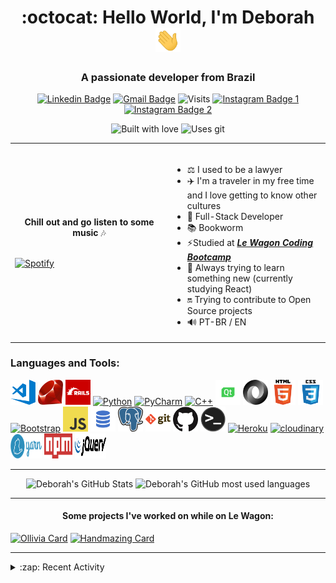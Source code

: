 <h1 align="center"> :octocat: Hello World, I'm <strong>Deborah</strong> <img src="https://raw.githubusercontent.com/ABSphreak/ABSphreak/master/gifs/Hi.gif" width="40px" /></h1>
<h3 align="center">A passionate developer from Brazil</h3>

<p align="center">
    <a href="https://www.linkedin.com/in/deborahbeatriz/"><img alt="Linkedin Badge" src="https://img.shields.io/badge/-Deborah-blue?style=flat-square&logo=Linkedin&logoColor=white" /></a>
    <a href="https://mailhide.io/e/oJtDG"><img alt="Gmail Badge" src="https://img.shields.io/badge/-Email%20reveal-c14438?style=flat-square&logo=Gmail&logoColor=white" /></a>
    <img alt="Visits" src="https://badges.pufler.dev/visits/deborahbpc/deborahbpc?logo=GitHub&label=github%20visits&color=blue&logoColor=white&style=flat-square" />
    <a href="https://www.instagram.com/deborah_bpc/"><img alt="Instagram Badge 1" src="https://img.shields.io/badge/deborah_bpc-e95950.svg?&style=flat-square&logo=instagram&logoColor=white" /></a>
    <a href="https://www.instagram.com/ummundosemfim/"><img alt="Instagram Badge 2" src="https://img.shields.io/badge/ummundosemfim-%23E4405F.svg?&style=flat-square&logo=instagram&logoColor=white" /></a>
</p>

<p align="center">
    <img alt="Built with love" src="http://ForTheBadge.com/images/badges/built-with-love.svg" />
    <img alt="Uses git" src="http://ForTheBadge.com/images/badges/uses-git.svg" />
</p>

<!-- <p align="center">
    <a href="https://www.instagram.com/deborah_bpc/"><img alt="Instagram Badge 1" src="https://img.shields.io/badge/deborah.bpc-%23E4405F.svg?&style=flat-square&logo=instagram&logoColor=white" /></a>
    <a href="https://www.instagram.com/ummundosemfim/"><img alt="Instagram Badge 1" src="https://img.shields.io/badge/ummundosemfim-%23E4405F.svg?&style=flat-square&logo=instagram&logoColor=white" /></a>
<p> -->

<table width="100%">
    <tr>
    <td width ="50%">
        <p align="center"><strong>Chill out and go listen to some music</strong> 🎶 </p>

&nbsp; <br> [![Spotify](https://novatorem.vercel.app/api/spotify)](https://open.spotify.com/playlist/37i9dQZF1DXbITWG1ZJKYt)
    </td>
    <td width="50%">
        <ul>
            <br/>
            <li>⚖️ I used to be a lawyer</li>
            <li>✈️ I'm a traveler in my free time and I love getting to know other cultures</li>
            <li>🤖 Full-Stack Developer</li>
            <li>📚 Bookworm</li>
            <li>⚡Studied at ***[Le Wagon Coding Bootcamp](https://www.lewagon.com/)***</li>
            <li>🌱 Always trying to learn something new (currently studying React)</li>
            <li>🔛 Trying to contribute to Open Source projects</li>
            <li>🔊 PT-BR / EN</li>
        </ul>
    </td>
</table>




### Languages and Tools:
<span>
    <a href="https://code.visualstudio.com/"><img alt="Visual Studio Code" width="40px" height="40px" src="https://raw.githubusercontent.com/github/explore/80688e429a7d4ef2fca1e82350fe8e3517d3494d/topics/visual-studio-code/visual-studio-code.png" /></a>  
    <a href="https://ruby-doc.org/"><img alt="Ruby" width="40px" height="40px" src="https://raw.githubusercontent.com/github/explore/80688e429a7d4ef2fca1e82350fe8e3517d3494d/topics/ruby/ruby.png" /></a>  
    <a href="https://rubyonrails.org/"><img alt="Ruby on Rails" width="40px" height="40px" src="https://raw.githubusercontent.com/github/explore/80688e429a7d4ef2fca1e82350fe8e3517d3494d/topics/rails/rails.png" /></a>  
    <a href="https://www.python.org/"><img alt="Python" width="40px" height="40px" src="https://github.com/jalbertsr/logo-badge-images/blob/master/img/rsz_python.png?raw=true" /></a>  
    <a href="https://www.jetbrains.com/pt-br/pycharm/"><img alt="PyCharm" width="40px" height="40px" src="https://resources.jetbrains.com/storage/products/pycharm/img/meta/pycharm_logo_300x300.png" /></a>  
    <a href="https://isocpp.org/"><img alt="C++" width="40px" height="40px" src="https://i.imgur.com/Ao2P8iG.png" /></a>  
    <a href="https://www.qt.io/product/development-tools"><img alt="QT creator" width="40px" height="40px" src="https://raw.githubusercontent.com/github/explore/80688e429a7d4ef2fca1e82350fe8e3517d3494d/topics/qt/qt.png" /></a>  
    <a href="https://www.json.org/json-en.html"><img alt="JSON" width="40px" height="40px" src="https://raw.githubusercontent.com/github/explore/80688e429a7d4ef2fca1e82350fe8e3517d3494d/topics/json/json.png" /></a>  
    <a href="https://developer.mozilla.org/en-US/docs/Web/Guide/HTML/HTML5"><img alt="HTML5" width="40px" height="40px" src="https://raw.githubusercontent.com/github/explore/80688e429a7d4ef2fca1e82350fe8e3517d3494d/topics/html/html.png" /></a>  
    <a href="https://developer.mozilla.org/en-US/docs/Web/CSS"><img alt="CSS3" width="40px" height="40px" src="https://raw.githubusercontent.com/github/explore/80688e429a7d4ef2fca1e82350fe8e3517d3494d/topics/css/css.png" /></a>  
    <a href="https://getbootstrap.com/docs/4.5/getting-started/introduction/"><img alt="Bootstrap" width="40px" height="40px" src="https://devicon.dev/devicon.git/icons/bootstrap/bootstrap-plain.svg" /></a> 
    <a href="https://developer.mozilla.org/en-US/docs/Web/JavaScript"><img alt="JavaScript ES6" width="40px" height="40px" src="https://raw.githubusercontent.com/github/explore/80688e429a7d4ef2fca1e82350fe8e3517d3494d/topics/javascript/javascript.png" /></a>  
    <a href="https://github.com/topics/sql"><img alt="SQL" width="40px" height="40px" src="https://raw.githubusercontent.com/github/explore/80688e429a7d4ef2fca1e82350fe8e3517d3494d/topics/sql/sql.png" /></a>  
    <a href="https://www.postgresql.org/"><img alt="PostgreSQL" width="40px" height="40px" src="https://raw.githubusercontent.com/github/explore/80688e429a7d4ef2fca1e82350fe8e3517d3494d/topics/postgresql/postgresql.png" /></a>  
    <a href="https://git-scm.com/"><img alt="Git" width="40px" height="40px" src="https://raw.githubusercontent.com/github/explore/80688e429a7d4ef2fca1e82350fe8e3517d3494d/topics/git/git.png" /></a>
    <a href="https://github.com/"><img alt="GitHub" width="40px" height="40px" src="https://raw.githubusercontent.com/github/explore/78df643247d429f6cc873026c0622819ad797942/topics/github/github.png" /></a>  
    <a href="https://github.com/topics/terminal"><img alt="Terminal" width="40px" height="40px" src="https://raw.githubusercontent.com/github/explore/80688e429a7d4ef2fca1e82350fe8e3517d3494d/topics/terminal/terminal.png" /></a>  
    <a href="https://www.heroku.com/"><img alt="Heroku" width="40px" height="40px" src="https://github.com/jalbertsr/logo-badge-images/blob/master/img/rsz_heroku.png?raw=true" /></a>  
    <a href="https://cloudinary.com/"><img alt="cloudinary" width="40px" height="40px" src="https://res.cloudinary.com/demo/image/upload/cloudinary_icon.png" /></a>  
    <a href="https://yarnpkg.com/"><img alt="Yarn" width="50px" height="40px" src="https://github.com/MarioTerron/logo-images/blob/master/logos/yarn.png" /></a>  
    <a href="https://www.npmjs.com/"><img alt="NPM" width="45px" height="40px" src="https://github.com/MarioTerron/logo-images/blob/master/logos/npm.png" /></a>  
    <a href="https://jquery.com/"><img alt="jQuery" width="50px" height="40px" src="https://github.com/Iggy-Codes/logo-images/blob/master/logos/jquery.png" /></a>  
</span>

<hr>
<!--  GitHub Stats -->
<p align="center">
    <img alt="Deborah's GitHub Stats" src="https://github-readme-stats.deborahbpc.vercel.app/api?username=deborahbpc&count_private=true&show_icons=true&theme=buefy&hide_border=true" />
    <img alt="Deborah's GitHub most used languages" src="https://github-readme-stats.deborahbpc.vercel.app/api/top-langs/?username=deborahbpc&layout=compact&langs_count=8&theme=buefy" />
</p>
<hr>
<!-- add code challenges card -->

<h4 align="center">Some projects I've worked on while on Le Wagon: </h4>

[![Ollivia Card](https://github-readme-stats.vercel.app/api/pin/?username=rozasmarina&repo=Olivia&theme=buefy)](https://github.com/rozasmarina/Olivia)
[![Handmazing Card](https://github-readme-stats.vercel.app/api/pin/?username=rozasmarina&repo=mkt-place&theme=buefy)](https://github.com/rozasmarina/mkt-place)
<br/>
<hr>
<details>
  <summary>:zap: Recent Activity</summary>

<!--START_SECTION:activity-->
1. 🗣 Commented on [#23](https://github.com//anmol098/waka-readme-stats/issues/23) in [anmol098/waka-readme-stats](https://github.com//anmol098/waka-readme-stats)
2. 💪 Opened PR [#126](https://github.com//rozasmarina/mkt-place/pull/126) in [rozasmarina/mkt-place](https://github.com//rozasmarina/mkt-place)
3. 🎉 Merged PR [#218](https://github.com//rozasmarina/Olivia/pull/218) in [rozasmarina/Olivia](https://github.com//rozasmarina/Olivia)
<!--END_SECTION:activity-->

</details>

<!-- [<img align="left" alt="Visual Studio Code" width="30px" src="https://raw.githubusercontent.com/github/explore/80688e429a7d4ef2fca1e82350fe8e3517d3494d/topics/visual-studio-code/visual-studio-code.png" />][vscode] -->
<!-- [<img align="left" alt="Ruby" width="30px" src="https://raw.githubusercontent.com/github/explore/80688e429a7d4ef2fca1e82350fe8e3517d3494d/topics/ruby/ruby.png" />][ruby] -->
<!-- [<img align="left" alt="Ruby on Rails" width="30px" src="https://raw.githubusercontent.com/github/explore/80688e429a7d4ef2fca1e82350fe8e3517d3494d/topics/rails/rails.png" />][rails] -->
<!-- [<img align="left" alt="Python" width="30px" src="https://github.com/jalbertsr/logo-badge-images/blob/master/img/rsz_python.png?raw=true" />][python] -->
<!-- [<img align="left" alt="PyCharm" width="30px" src="https://resources.jetbrains.com/storage/products/pycharm/img/meta/pycharm_logo_300x300.png" />][pycharm] -->
<!-- [<img align="left" alt="C++" width="30px" src="https://i.imgur.com/Ao2P8iG.png" />][cpp] -->
<!-- [<img align="left" alt="qtcreator" width="30px" src="https://raw.githubusercontent.com/github/explore/80688e429a7d4ef2fca1e82350fe8e3517d3494d/topics/qt/qt.png" />][qtcreator] -->
<!-- [<img align="left" alt="JSON" width="30px" src="https://raw.githubusercontent.com/github/explore/80688e429a7d4ef2fca1e82350fe8e3517d3494d/topics/json/json.png" />][json] -->
<!-- [<img align="left" alt="HTML5" width="30px" src="https://raw.githubusercontent.com/github/explore/80688e429a7d4ef2fca1e82350fe8e3517d3494d/topics/html/html.png" />][html5]
[<img align="left" alt="CSS3" width="30px" src="https://raw.githubusercontent.com/github/explore/80688e429a7d4ef2fca1e82350fe8e3517d3494d/topics/css/css.png" />][css3]
[<img align="left" alt="JavaScript" width="30px" src="https://raw.githubusercontent.com/github/explore/80688e429a7d4ef2fca1e82350fe8e3517d3494d/topics/javascript/javascript.png" />][es6]
[<img align="left" alt="SQL" width="30px" src="https://raw.githubusercontent.com/github/explore/80688e429a7d4ef2fca1e82350fe8e3517d3494d/topics/sql/sql.png" />][sql]
[<img align="left" alt="PostgreSQL" width="30px" src="https://raw.githubusercontent.com/github/explore/80688e429a7d4ef2fca1e82350fe8e3517d3494d/topics/postgresql/postgresql.png" />][postgresql]
[<img align="left" alt="Git" width="30px" src="https://raw.githubusercontent.com/github/explore/80688e429a7d4ef2fca1e82350fe8e3517d3494d/topics/git/git.png" />][git]
[<img align="left" alt="GitHub" width="30px" src="https://raw.githubusercontent.com/github/explore/78df643247d429f6cc873026c0622819ad797942/topics/github/github.png" />][github]
[<img align="left" alt="Terminal" width="30px" src="https://raw.githubusercontent.com/github/explore/80688e429a7d4ef2fca1e82350fe8e3517d3494d/topics/terminal/terminal.png" />][terminal]
[<img align="left" alt="Heroku" width="30px" src="https://github.com/jalbertsr/logo-badge-images/blob/master/img/rsz_heroku.png?raw=true" />][heroku]
\
[<img align="left" alt="cloudinary" width="30px" src="https://res.cloudinary.com/demo/image/upload/cloudinary_icon.png" />][cloudinary]
[<img align="left" alt="Yarn" width="30px" src="https://github.com/MarioTerron/logo-images/blob/master/logos/yarn.png" />][yarn]
[<img align="left" alt="NPM" width="30px" src="https://github.com/MarioTerron/logo-images/blob/master/logos/npm.png" />][npm]
[<img align="left" alt="jQuery" width="30px" src="https://github.com/Iggy-Codes/logo-images/blob/master/logos/jquery.png" />][jquery]\ -->



<!-- [vscode]: https://code.visualstudio.com/
[ruby]: https://ruby-doc.org/
[rails]: https://rubyonrails.org/ -->
<!-- [cpp]: https://isocpp.org/ -->
<!-- [qtcreator]: https://www.qt.io/product/development-tools -->
<!-- [python]: https://www.python.org/ -->
<!-- [pycharm]: https://www.jetbrains.com/pt-br/pycharm/ -->
<!-- [json]: https://www.json.org/json-en.html -->
<!-- [html5]: https://developer.mozilla.org/en-US/docs/Web/Guide/HTML/HTML5
[css3]: https://developer.mozilla.org/en-US/docs/Web/CSS
[es6]: https://developer.mozilla.org/en-US/docs/Web/JavaScript
[sql]: https://github.com/topics/sql
[postgresql]: https://www.postgresql.org/
[git]: https://git-scm.com/
[github]: https://github.com/
[terminal]: https://github.com/topics/terminal
[heroku]: https://www.heroku.com/
[cloudinary]: https://cloudinary.com/
[yarn]: https://yarnpkg.com/
[npm]: https://www.npmjs.com/
[jquery]: https://jquery.com/ -->


<!-- ### You can also find me at:  -->
<!-- [<img align="left" alt="#" width="22px" src="https://raw.githubusercontent.com/iconic/open-iconic/master/svg/globe.svg" />][website] -->
<!-- [<img align="left" alt="Deborah's Twitter | Twitter" width="22px" src="https://cdn.jsdelivr.net/npm/simple-icons@v3/icons/twitter.svg" />][twitter] -->
<!-- [<img align="left" alt="deborahbeatriz | LinkedIn" width="22px" src="https://cdn.jsdelivr.net/npm/simple-icons@v3/icons/linkedin.svg" />][linkedin] -->
<!-- [<img align="left" alt="deborahbpc | Instagram" width="25px" src="https://cdn.jsdelivr.net/npm/simple-icons@v3/icons/instagram.svg" />][instagram1]
[<img align="left" alt="ummundosemfim | Instagram" width="25px" src="https://cdn.jsdelivr.net/npm/simple-icons@v3/icons/instagram.svg" />][instagram2]
<br /> 
<img alt="Visits" src="https://komarev.com/ghpvc/?username=sathyabhat&color=blue" /> -->
<!--[![Linkedin](https://img.shields.io/badge/linked-in-369?style=flat-square&logo=linkedin&logoColor=white&color=blue)](https://www.linkedin.com/in/andrew-novac)-->
<!--[![E-Mail](https://img.shields.io/badge/email-reveal-2a8?style=flat-square&logo=gmail&logoColor=white)](https://mailhide.io/e/5ck1H)-->
<!--[![Visits](https://badges.pufler.dev/visits/novatorem/novatorem?logo=GitHub&label=github%20visits&color=336699&logoColor=white&style=flat-square)](https://github.com/novatorem)-->
<!-- <hr> -->

<!-- <br /> -->
<!-- <a href="#"><img src="https://media.giphy.com/media/jtWmzGO3ID6dtjeMQZ/giphy.gif" width="100px"></a> -->

<!--
**deborahbpc/deborahbpc** is a ✨ _special_ ✨ repository because its `README.md` (this file) appears on your GitHub profile.
Here are some ideas to get you started:

- 🔭 I’m currently working on ...
- 🌱 I’m currently learning ...
- 👯 I’m looking to collaborate on ...
- 🤔 I’m looking for help with ...
- 💬 Ask me about ...
- 📫 How to reach me: ...
- 😄 Pronouns: ...
- ⚡ Fun fact: ...
-->
